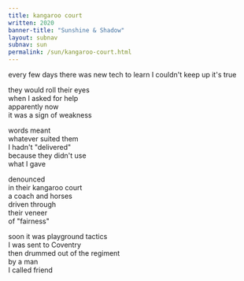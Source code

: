 ```yaml
---
title: kangaroo court
written: 2020
banner-title: "Sunshine & Shadow" 
layout: subnav
subnav: sun
permalink: /sun/kangaroo-court.html
---
```


<div class="poem">
every few days  
there was new tech to learn  
I couldn't keep up  
it's true  


they would roll their eyes  
when I asked for help  
apparently now  
it was a sign of weakness  


words meant  
whatever suited them  
I hadn't "delivered"  
because they didn't use  
what I gave  


denounced  
in their kangaroo court  
a coach and horses  
driven through  
their veneer  
of "fairness"  


soon it was playground tactics  
I was sent to Coventry  
then drummed out of the regiment  
by a man  
I called friend
</div>
